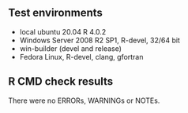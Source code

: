 ## Test environments
* local ubuntu 20.04 R 4.0.2
* Windows Server 2008 R2 SP1, R-devel, 32/64 bit
* win-builder (devel and release)
* Fedora Linux, R-devel, clang, gfortran

## R CMD check results
There were no ERRORs, WARNINGs or NOTEs. 
